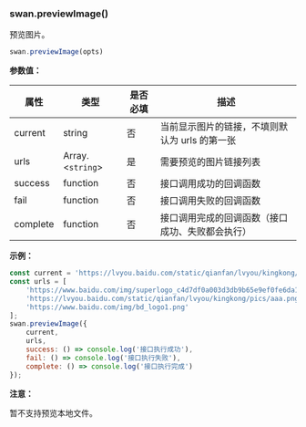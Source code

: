 ### swan.previewImage()

预览图片。

```js
swan.previewImage(opts)
```

**参数值：**

|属性|类型|是否必填|描述|
|-|-|-|-|
|current|string|否|当前显示图片的链接，不填则默认为 urls 的第一张|
|urls|Array.<`string`>|是|需要预览的图片链接列表|
|success|function|否|接口调用成功的回调函数|
|fail|function|否|接口调用失败的回调函数|
|complete|function|否|接口调用完成的回调函数（接口成功、失败都会执行）|

**示例：**

```js
const current = 'https://lvyou.baidu.com/static/qianfan/lvyou/kingkong/pics/aaa.png';
const urls = [
    'https://www.baidu.com/img/superlogo_c4d7df0a003d3db9b65e9ef0fe6da1ec.png',
    'https://lvyou.baidu.com/static/qianfan/lvyou/kingkong/pics/aaa.png',
    'https://www.baidu.com/img/bd_logo1.png'
];
swan.previewImage({
    current,
    urls,
    success: () => console.log('接口执行成功'),
    fail: () => console.log('接口执行失败'),
    complete: () => console.log('接口执行完成')
});
```

**注意：**

暂不支持预览本地文件。